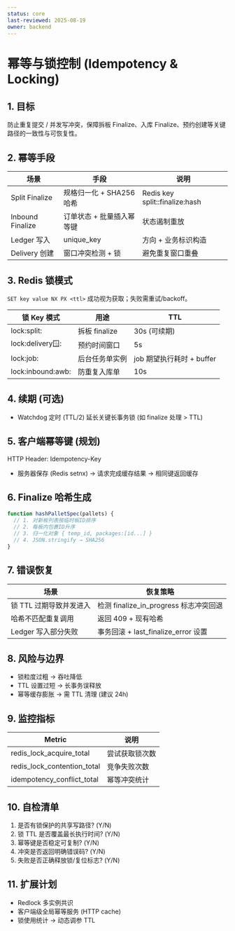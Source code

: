 ```yaml
---
status: core
last-reviewed: 2025-08-19
owner: backend
---
```


# 幂等与锁控制 (Idempotency & Locking)

## 1. 目标

防止重复提交 / 并发写冲突，保障拆板 Finalize、入库 Finalize、预约创建等关键路径的一致性与可恢复性。

## 2. 幂等手段

| 场景             | 手段                      | 说明                               |
| ---------------- | ------------------------- | ---------------------------------- |
| Split Finalize   | 规格归一化 + SHA256 哈希  | Redis key split:<id>:finalize:hash |
| Inbound Finalize | 订单状态 + 批量插入幂等键 | 状态遏制重放                       |
| Ledger 写入      | unique_key                | 方向 + 业务标识构造                |
| Delivery 创建    | 窗口冲突检测 + 锁         | 避免重复窗口重叠                   |

## 3. Redis 锁模式

`SET key value NX PX <ttl>` 成功视为获取；失败需重试/backoff。

| 锁 Key 模式                       | 用途           | TTL                       |
| --------------------------------- | -------------- | ------------------------- |
| lock:split:<id>                   | 拆板 finalize  | 30s (可续期)              |
| lock:delivery:window:<wid>:<date> | 预约时间窗口   | 5s                        |
| lock:job:<name>                   | 后台任务单实例 | job 期望执行耗时 + buffer |
| lock:inbound:awb:<awb>            | 防重复入库单   | 10s                       |

## 4. 续期 (可选)

- Watchdog 定时 (TTL/2) 延长关键长事务锁 (如 finalize 处理 > TTL)

## 5. 客户端幂等键 (规划)

HTTP Header: Idempotency-Key

- 服务器保存 (Redis setnx) → 请求完成缓存结果 → 相同键返回缓存

## 6. Finalize 哈希生成

```js
function hashPalletSpec(pallets) {
  // 1. 对新板列表按临时板ID排序
  // 2. 每板内包裹ID升序
  // 3. 归一化对象 { temp_id, packages:[id...] }
  // 4. JSON.stringify → SHA256
}
```

## 7. 错误恢复

| 场景                    | 恢复策略                               |
| ----------------------- | -------------------------------------- |
| 锁 TTL 过期导致并发进入 | 检测 finalize_in_progress 标志冲突回退 |
| 哈希不匹配重复调用      | 返回 409 + 现有哈希                    |
| Ledger 写入部分失败     | 事务回滚 + last_finalize_error 设置    |

## 8. 风险与边界

- 锁粒度过粗 → 吞吐降低
- TTL 设置过短 → 长事务误释放
- 幂等缓存膨胀 → 需 TTL 清理 (建议 24h)

## 9. 监控指标

| Metric                      | 说明           |
| --------------------------- | -------------- |
| redis_lock_acquire_total    | 尝试获取锁次数 |
| redis_lock_contention_total | 竞争失败次数   |
| idempotency_conflict_total  | 幂等冲突统计   |

## 10. 自检清单

1. 是否有锁保护的共享写路径? (Y/N)
2. 锁 TTL 是否覆盖最长执行时间? (Y/N)
3. 幂等键是否稳定可复制? (Y/N)
4. 冲突是否返回明确错误码? (Y/N)
5. 失败是否正确释放锁/复位标志? (Y/N)

## 11. 扩展计划

- Redlock 多实例共识
- 客户端级全局幂等服务 (HTTP cache)
- 锁使用统计 → 动态调参 TTL
